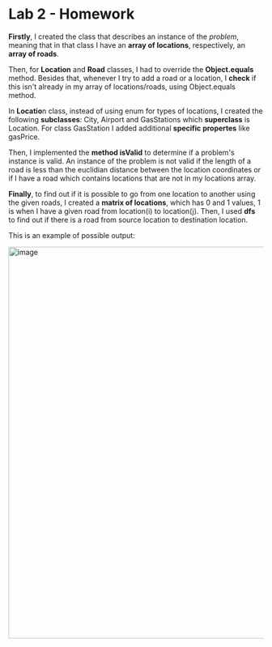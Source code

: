 # Lab 2 - Homework
**Firstly**, I created the class that describes an instance of the _problem_, meaning that in that class I have an **array of locations**, 
respectively, an **array of roads**.

Then, for **Location** and **Road** classes, I had to override the **Object.equals** method. Besides that, whenever I try to add a road or a location, 
I **check** if this isn't already in my array of locations/roads, using Object.equals method. 

In **Locatio**n class, instead of using enum for types of locations, I created the following **subclasses**: City, Airport and GasStations which **superclass** 
is Location. For class GasStation I added additional **specific propertes** like gasPrice.

Then, I implemented the **method isValid** to determine if a problem's instance is valid. An instance of the problem is not valid if the length of a road
is less than the euclidian distance between the location coordinates or if I have a road which contains locations that are not in my locations array.

**Finally**, to find out if it is possible to go from one location to another using the given roads, I created a **matrix of locations**, which has 0 and 1 values,
1 is when I have a given road from location(i) to location(j). Then, I used **dfs** to find out if there is a road from source location to destination location.

This is an example of possible output:

<img width="774" alt="image" src="https://user-images.githubusercontent.com/99080710/224163568-fa0365f4-fe68-43d4-bf1d-3bac4f82ff6d.png">

